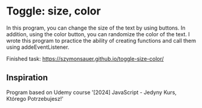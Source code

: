 # Toggle: size, color 

In this program, you can change the size of the text by using buttons. In addition, using the color button, you can randomize the color of the text. 
I wrote this program to practice the ability of creating functions and call them using addeEventListener.

Finished task: https://szymonsauer.github.io/toggle-size-color/

## Inspiration
Program based on Udemy course '[2024] JavaScript - Jedyny Kurs, Którego Potrzebujesz!'
